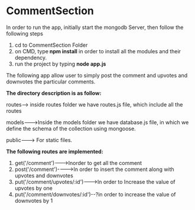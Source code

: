 # CommentSection

In order to run the app, initially start the mongodb Server, then follow the following steps

<ol>
<li> cd to CommentSection Folder
<li> on CMD, type<b> npm install</b> in order to install all the modules and their dependency.
<li> run the project by typing <b>node app.js</b>
</ol>

The following app allow user to simply post the comment and upvotes and downvotes the particular comments.

<b>The directory description is as follow:</b>

routes--> inside routes folder we have routes.js file, which include all the routes

models--->Inside the models folder we have database.js file, in which we define the schema of the collection using mongoose.

public---> For static files.


<b>The following routes are implemented:</b>

<ol>
<li>get('/comment')--->Inorder to get all the comment
<li>post('/comment')---->In order to insert the comment along with upvotes and downvotes
<li>put('/comment/upvotes/:id')--->In order to Increase the value of upvotes by one
<li>put('/comment/downvotes/:id')--?in order to increase the value of downvotes by 1
</ol>
